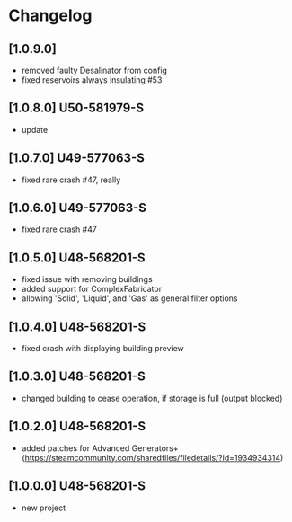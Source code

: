 # Changelog

## [1.0.9.0]
- removed faulty Desalinator from config
- fixed reservoirs always insulating #53

## [1.0.8.0] U50-581979-S
- update

## [1.0.7.0] U49-577063-S
- fixed rare crash #47, really

## [1.0.6.0] U49-577063-S
- fixed rare crash #47

## [1.0.5.0] U48-568201-S
- fixed issue with removing buildings
- added support for ComplexFabricator
- allowing 'Solid', 'Liquid', and 'Gas' as general filter options

## [1.0.4.0] U48-568201-S
- fixed crash with displaying building preview

## [1.0.3.0] U48-568201-S
- changed building to cease operation, if storage is full (output blocked)

## [1.0.2.0] U48-568201-S
- added patches for Advanced Generators+ (https://steamcommunity.com/sharedfiles/filedetails/?id=1934934314)

## [1.0.0.0] U48-568201-S
- new project
